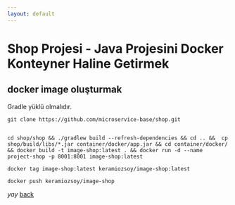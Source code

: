 ```yaml
---
layout: default
---
```

# Shop Projesi - Java Projesini Docker Konteyner Haline Getirmek


## docker image oluşturmak

Gradle yüklü olmalıdır.
```
git clone https://github.com/microservice-base/shop.git


cd shop/shop && ./gradlew build --refresh-dependencies && cd .. &&  cp shop/build/libs/*.jar container/docker/app.jar && cd container/docker/ && docker build -t image-shop:latest . && docker run -d --name project-shop -p 8001:8001 image-shop:latest

docker tag image-shop:latest keramiozsoy/image-shop:latest

docker push keramiozsoy/image-shop

```

_yay_
[back](https://microservice-base.github.io/)
